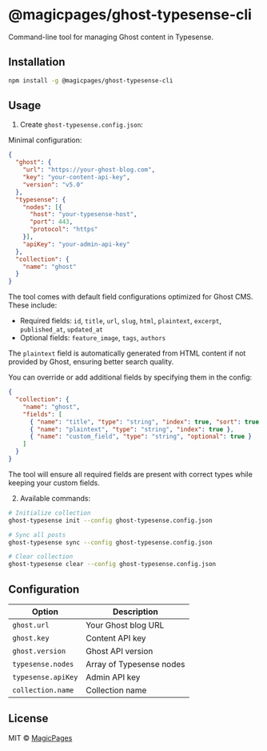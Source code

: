 # @magicpages/ghost-typesense-cli

Command-line tool for managing Ghost content in Typesense.

## Installation

```bash
npm install -g @magicpages/ghost-typesense-cli
```

## Usage

1. Create `ghost-typesense.config.json`:

Minimal configuration:
```json
{
  "ghost": {
    "url": "https://your-ghost-blog.com",
    "key": "your-content-api-key",
    "version": "v5.0"
  },
  "typesense": {
    "nodes": [{
      "host": "your-typesense-host",
      "port": 443,
      "protocol": "https"
    }],
    "apiKey": "your-admin-api-key"
  },
  "collection": {
    "name": "ghost"
  }
}
```

The tool comes with default field configurations optimized for Ghost CMS. These include:
- Required fields: `id`, `title`, `url`, `slug`, `html`, `plaintext`, `excerpt`, `published_at`, `updated_at`
- Optional fields: `feature_image`, `tags`, `authors`

The `plaintext` field is automatically generated from HTML content if not provided by Ghost, ensuring better search quality.

You can override or add additional fields by specifying them in the config:

```json
{
  "collection": {
    "name": "ghost",
    "fields": [
      { "name": "title", "type": "string", "index": true, "sort": true },
      { "name": "plaintext", "type": "string", "index": true },
      { "name": "custom_field", "type": "string", "optional": true }
    ]
  }
}
```

The tool will ensure all required fields are present with correct types while keeping your custom fields.

2. Available commands:

```bash
# Initialize collection
ghost-typesense init --config ghost-typesense.config.json

# Sync all posts
ghost-typesense sync --config ghost-typesense.config.json

# Clear collection
ghost-typesense clear --config ghost-typesense.config.json
```

## Configuration

| Option | Description |
|--------|-------------|
| `ghost.url` | Your Ghost blog URL |
| `ghost.key` | Content API key |
| `ghost.version` | Ghost API version |
| `typesense.nodes` | Array of Typesense nodes |
| `typesense.apiKey` | Admin API key |
| `collection.name` | Collection name |

## License

MIT © [MagicPages](https://www.magicpages.co) 